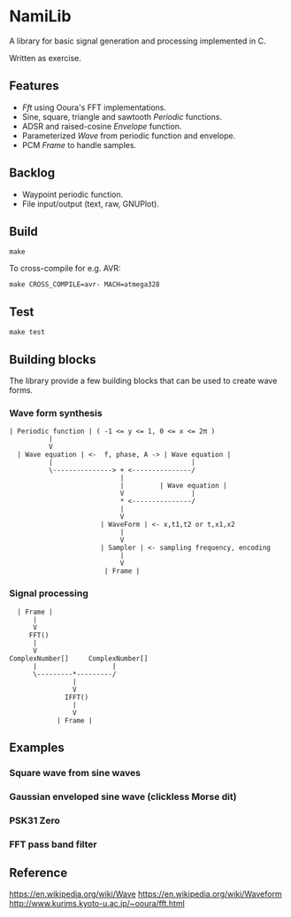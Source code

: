 NamiLib
=======

A library for basic signal generation and processing implemented in C.

Written as exercise.

Features
--------

* _Fft_ using Ooura's FFT implementations.
* Sine, square, triangle and sawtooth _Periodic_ functions.
* ADSR and raised-cosine _Envelope_ function.
* Parameterized _Wave_ from periodic function and envelope.
* PCM _Frame_ to handle samples.

Backlog
-------

* Waypoint periodic function.
* File input/output (text, raw, GNUPlot).

Build
-----

    make

To cross-compile for e.g. AVR:

    make CROSS_COMPILE=avr- MACH=atmega328

Test
----

    make test

Building blocks
---------------

The library provide a few building blocks that can be used to create wave forms.

### Wave form synthesis

    | Periodic function | ( -1 <= y <= 1, 0 <= x <= 2π )
              |
              V
      | Wave equation | <-  f, phase, A -> | Wave equation |
              |                                   |
              \---------------> + <---------------/
                                |
                                |         | Wave equation |
                                V                 |
                                * <---------------/
                                |
                                V
                           | WaveForm | <- x,t1,t2 or t,x1,x2
                                |
                                V
                           | Sampler | <- sampling frequency, encoding
                                |
                                V
                            | Frame |

### Signal processing

      | Frame |
          |
          V
         FFT()
          |
          V
    ComplexNumber[]     ComplexNumber[]
          |                   |
          \---------*---------/
                    |
                    V
                  IFFT()
                    |
                    V
                | Frame |

Examples
--------

### Square wave from sine waves


### Gaussian enveloped sine wave (clickless Morse dit)


### PSK31 Zero


### FFT pass band filter

Reference
---------
<https://en.wikipedia.org/wiki/Wave>
<https://en.wikipedia.org/wiki/Waveform>
<http://www.kurims.kyoto-u.ac.jp/~ooura/fft.html>
